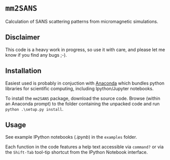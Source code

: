 # ```mm2SANS```

Calculation of SANS scattering patterns from micromagnetic simulations.

## Disclaimer

This code is a heavy work in progress, so use it with care, and please let me know if you find any bugs ;-).

## Installation

Easiest used is probably in conjuction with [Anaconda](https://www.anaconda.com/products/individual) which bundles python libraries for scientific computing, including Ipython/Jupyter notebooks.

To install the ```mm2SANS``` package, download the source code. Browse (within an Anaconda prompt) to the folder containing the unpacked code and run `python .\setup.py install`.

## Usage

See example IPython notebooks (*.ipynb*) in the `examples` folder.

Each function in the code features a help text accessible via `command?` or via the `Shift-Tab` tool-tip shortcut from the IPython Notebook interface.

